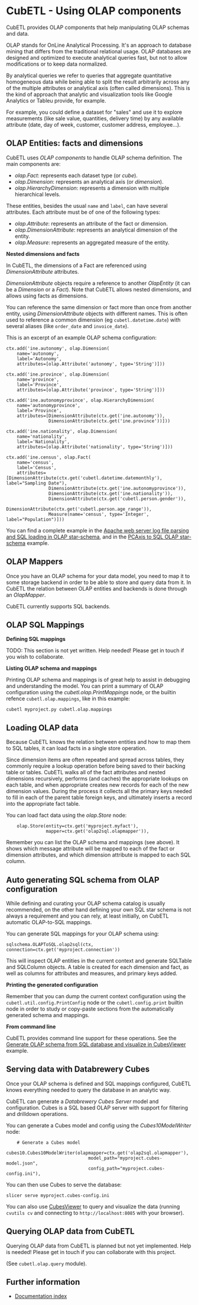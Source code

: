 # CubETL - Using OLAP components

CubETL provides OLAP components that help manipulating OLAP schemas and data.

OLAP stands for OnLine Analytical Processing. It's an approach to database mining
that differs from the traditional relational usage. OLAP databases are designed and
optimized to execute analytical queries fast, but not to allow modifications or
to keep data normalized.

By analytical queries we refer to queries that aggregate quantitative homogeneous data
while being able to split the result arbitrarily across any of the multiple attributes or
analytical axis (often called dimensions). This is the kind of approach that analytic
and visualization tools like Google Analytics or Tableu provide, for example.

For example, you could define a dataset for "sales" and use it to explore measurements
(like sale value, quantities, delivery time) by any available attribute (date, day of week,
customer, customer address, employee...).

## OLAP Entities: facts and dimensions

CubETL uses *OLAP components* to handle OLAP schema definition. The main components are:

  - *olap.Fact*: represents each dataset type (or *cube*).
  - *olap.Dimension*: represents an analytical axis (or *dimension*).
  - *olap.HierarchyDimension*: represents a dimension with multiple hierarchical levels.

These entities, besides the usual `name` and `label`, can have several
attributes. Each attribute must be of one of the following types:

  - *olap.Attribute*: represents an attribute of the fact or dimension.
  - *olap.DimensionAttribute*: represents an analytical dimension of the entity.
  - *olap.Measure*: represents an aggregated measure of the entity.

**Nested dimensions and facts**

In CubETL, the dimensions of a Fact are referenced using *DimensionAttribute* attributes.

*DimensionAttribute* objects require a reference to another *OlapEntity* (it can be a
*Dimension* or a *Fact*). Note that CubETL allows nested dimensions, and allows using
facts as dimensions.

You can reference the same dimension or fact more than once from another entity, using
*DimensionAttribute* objects with different names. This is often used to reference
a common dimension (eg `cubetl.datetime.date`) with several aliases (like
`order_date` and `invoice_date`).

This is an excerpt of an example OLAP schema configuration:

    ctx.add('ine.autonomy', olap.Dimension(
        name='autonomy',
        label='Autonomy',
        attributes=[olap.Attribute('autonomy', type='String')]))

    ctx.add('ine.province', olap.Dimension(
        name='province',
        label='Province',
        attributes=[olap.Attribute('province', type='String')]))

    ctx.add('ine.autonomyprovince', olap.HierarchyDimension(
        name='autonomyprovince',
        label='Province',
        attributes=[DimensionAttribute(ctx.get('ine.autonomy')),
                    DimensionAttribute(ctx.get('ine.province'))]))

    ctx.add('ine.nationality', olap.Dimension(
        name='nationality',
        label='Nationality',
        attributes=[olap.Attribute('nationality', type='String')]))

    ctx.add('ine.census', olap.Fact(
        name='census',
        label='Census',
        attributes=[DimensionAttribute(ctx.get('cubetl.datetime.datemonthly'), label="Sampling Date"),
                    DimensionAttribute(ctx.get('ine.autonomyprovince')),
                    DimensionAttribute(ctx.get('ine.nationality')),
                    DimensionAttribute(ctx.get('cubetl.person.gender')),
                    DimensionAttribute(ctx.get('cubetl.person.age_range')),
                    Measure(name='census', type='Integer', label="Population")]))

You can find a complete example in the [Apache web server log file parsing and SQL loading in OLAP star-schema](https://github.com/jjmontesl/cubetl/tree/master/examples/loganalyzer),
and in the [PCAxis to SQL OLAP star-schema](https://github.com/jjmontesl/cubetl/tree/master/examples/pcaxis)
example.

## OLAP Mappers

Once you have an OLAP schema for your data model, you need to map it to some storage backend in order
to be able to store and query data from it. In CubETL the relation between OLAP entities and backends
is done through an *OlapMapper*.

CubETL currently supports SQL backends.


## OLAP SQL Mappings

**Defining SQL mappings**

TODO: This section is not yet written. Help needed! Please get in touch if you wish to collaborate.

**Listing OLAP schema and mappings**

Printing OLAP schema and mappings is of great help to assist in debugging and understanding
the model. You can print a summary of OLAP configuration using the *cubetl.olap.PrintMappings*
node, or the builtin refence `cubetl.olap.mappings`, like in this example:

    cubetl myproject.py cubetl.olap.mappings


## Loading OLAP data

Because CubETL knows the relation between entities and how to map them to SQL tables,
it can load facts in a single store operation.

Since dimension items are often repeated and spread across tables, they commonly require
a lookup operation before being saved to their backing table or tables. CubETL walks
all of the fact attributes and nested dimensions recursively, performs (and caches)
the appropriate lookups on each table, and when appropriate creates new records for
each of the new dimension values. During the process it collects all the primary
keys needed to fill in each of the parent table foreign keys, and ultimately inserts
a record into the appropriate fact table.

You can load fact data using the *olap.Store* node:

        olap.Store(entity=ctx.get('myproject.myfact'),
                   mapper=ctx.get('olap2sql.olapmapper')),

Remember you can list the OLAP schema and mappings (see above). It shows
which message attribute will be mapped to each of the fact or dimension attributes,
and which dimension attribute is mapped to each SQL column.

## Auto generating SQL schema from OLAP configuration

While defining and curating your OLAP schema catalog is usually recommended, on the other hand
defining your own SQL star schema is not always a requirement and you can rely, at least
initially, on CubETL automatic OLAP-to-SQL mappings.

You can generate SQL mappings for your OLAP schema using:

    sqlschema.OLAPToSQL.olap2sql(ctx, connection=ctx.get('myproject.connection'))

This will inspect OLAP entities in the current context and generate SQLTable and SQLColumn
objects. A table is created for each dimension and fact, as well as columns for attributes and
measures, and primary keys added.

**Printing the generated configuration**

Remember that you can dump the current context configuration using the `cubetl.util.config.PrintConfig`
node or the `cubetl.config.print` builtin node in order to study or copy-paste sections from
the automatically generated schema and mappings.

**From command line**

CubETL provides command line support for these operations. See the
[Generate OLAP schema from SQL database and visualize in CubesViewer](https://github.com/jjmontesl/cubetl/tree/master/examples/sql2) example.


## Serving data with Databrewery Cubes

Once your OLAP schema is defined and SQL mappings configured, CubETL knows everything
needed to query the database in an analytic way.

CubETL can generate a *Databrewery Cubes Server* model and configuration. Cubes is a
SQL based OLAP server with support for filtering and drilldown operations.

You can generate a Cubes model and config using the *Cubes10ModelWriter* node:

        # Generate a Cubes model
        cubes10.Cubes10ModelWriter(olapmapper=ctx.get('olap2sql.olapmapper'),
                                   model_path="myproject.cubes-model.json",
                                   config_path="myproject.cubes-config.ini"),

You can then use Cubes to serve the database:

    slicer serve myproject.cubes-config.ini

You can also use [CubesViewer](http://www.cubesviewer.com) to query and visualize the data
(running `cvutils cv` and connecting to `http://localhost:8085` with your browser).


## Querying OLAP data from CubETL

Querying OLAP data from CubETL is planned but not yet implemented. Help is needed!
Please get in touch if you can collaborate with this project.

(See `cubetl.olap.query` module).


## Further information

* [Documentation index](https://github.com/jjmontesl/cubetl/blob/master/doc/guide)
